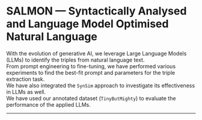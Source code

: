 # SALMON — Syntactically Analysed and Language Model Optimised Natural Language

With the evolution of generative AI, we leverage Large Language Models (LLMs) to identify the triples from natural language text.  
From prompt engineering to fine-tuning, we have performed various experiments to find the best-fit prompt and parameters for the triple extraction task.  
We have also integrated the `SynSim` approach to investigate its effectiveness in LLMs as well.  
We have used our annotated dataset (`TinyButMighty`) to evaluate the performance of the applied LLMs.  

---
